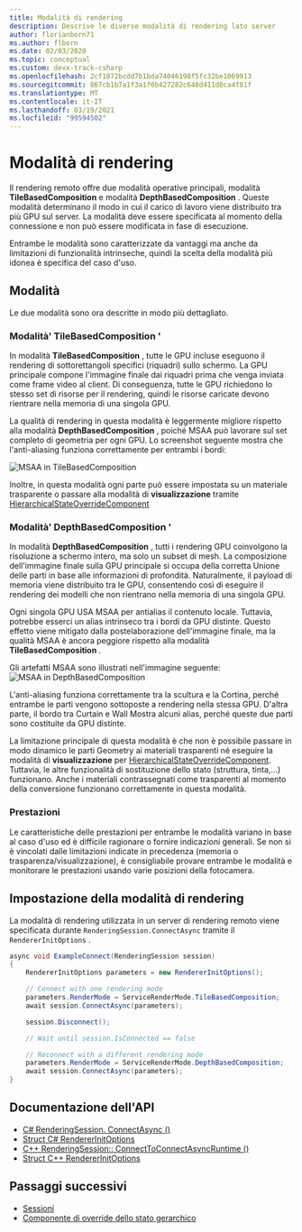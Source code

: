 ```yaml
---
title: Modalità di rendering
description: Descrive le diverse modalità di rendering lato server
author: florianborn71
ms.author: flborn
ms.date: 02/03/2020
ms.topic: conceptual
ms.custom: devx-track-csharp
ms.openlocfilehash: 2cf1872bcdd7b1bda74046198f5fc32be1069913
ms.sourcegitcommit: 867cb1b7a1f3a1f0b427282c648d411d0ca4f81f
ms.translationtype: MT
ms.contentlocale: it-IT
ms.lasthandoff: 03/19/2021
ms.locfileid: "99594502"
---
```

# <a name="rendering-modes"></a>Modalità di rendering

Il rendering remoto offre due modalità operative principali, modalità **TileBasedComposition** e modalità **DepthBasedComposition** . Queste modalità determinano il modo in cui il carico di lavoro viene distribuito tra più GPU sul server. La modalità deve essere specificata al momento della connessione e non può essere modificata in fase di esecuzione.

Entrambe le modalità sono caratterizzate da vantaggi ma anche da limitazioni di funzionalità intrinseche, quindi la scelta della modalità più idonea è specifica del caso d'uso.

## <a name="modes"></a>Modalità

Le due modalità sono ora descritte in modo più dettagliato.

### <a name="tilebasedcomposition-mode"></a>Modalità' TileBasedComposition '

In modalità **TileBasedComposition** , tutte le GPU incluse eseguono il rendering di sottorettangoli specifici (riquadri) sullo schermo. La GPU principale compone l'immagine finale dai riquadri prima che venga inviata come frame video al client. Di conseguenza, tutte le GPU richiedono lo stesso set di risorse per il rendering, quindi le risorse caricate devono rientrare nella memoria di una singola GPU.

La qualità di rendering in questa modalità è leggermente migliore rispetto alla modalità **DepthBasedComposition** , poiché MSAA può lavorare sul set completo di geometria per ogni GPU. Lo screenshot seguente mostra che l'anti-aliasing funziona correttamente per entrambi i bordi:

![MSAA in TileBasedComposition](./media/service-render-mode-quality.png)

Inoltre, in questa modalità ogni parte può essere impostata su un materiale trasparente o passare alla modalità di **visualizzazione** tramite [HierarchicalStateOverrideComponent](../overview/features/override-hierarchical-state.md)

### <a name="depthbasedcomposition-mode"></a>Modalità' DepthBasedComposition '

In modalità **DepthBasedComposition** , tutti i rendering GPU coinvolgono la risoluzione a schermo intero, ma solo un subset di mesh. La composizione dell'immagine finale sulla GPU principale si occupa della corretta Unione delle parti in base alle informazioni di profondità. Naturalmente, il payload di memoria viene distribuito tra le GPU, consentendo così di eseguire il rendering dei modelli che non rientrano nella memoria di una singola GPU.

Ogni singola GPU USA MSAA per antialias il contenuto locale. Tuttavia, potrebbe esserci un alias intrinseco tra i bordi da GPU distinte. Questo effetto viene mitigato dalla postelaborazione dell'immagine finale, ma la qualità MSAA è ancora peggiore rispetto alla modalità **TileBasedComposition** .

Gli artefatti MSAA sono illustrati nell'immagine seguente: ![ MSAA in DepthBasedComposition](./media/service-render-mode-balanced.png)

L'anti-aliasing funziona correttamente tra la scultura e la Cortina, perché entrambe le parti vengono sottoposte a rendering nella stessa GPU. D'altra parte, il bordo tra Curtain e Wall Mostra alcuni alias, perché queste due parti sono costituite da GPU distinte.

La limitazione principale di questa modalità è che non è possibile passare in modo dinamico le parti Geometry ai materiali trasparenti né eseguire la modalità di **visualizzazione** per [HierarchicalStateOverrideComponent](../overview/features/override-hierarchical-state.md). Tuttavia, le altre funzionalità di sostituzione dello stato (struttura, tinta,...) funzionano. Anche i materiali contrassegnati come trasparenti al momento della conversione funzionano correttamente in questa modalità.

### <a name="performance"></a>Prestazioni

Le caratteristiche delle prestazioni per entrambe le modalità variano in base al caso d'uso ed è difficile ragionare o fornire indicazioni generali. Se non si è vincolati dalle limitazioni indicate in precedenza (memoria o trasparenza/visualizzazione), è consigliabile provare entrambe le modalità e monitorare le prestazioni usando varie posizioni della fotocamera.

## <a name="setting-the-render-mode"></a>Impostazione della modalità di rendering

La modalità di rendering utilizzata in un server di rendering remoto viene specificata durante `RenderingSession.ConnectAsync` tramite il `RendererInitOptions` .

```cs
async void ExampleConnect(RenderingSession session)
{
    RendererInitOptions parameters = new RendererInitOptions();

    // Connect with one rendering mode
    parameters.RenderMode = ServiceRenderMode.TileBasedComposition;
    await session.ConnectAsync(parameters);

    session.Disconnect();

    // Wait until session.IsConnected == false

    // Reconnect with a different rendering mode
    parameters.RenderMode = ServiceRenderMode.DepthBasedComposition;
    await session.ConnectAsync(parameters);
}
```

## <a name="api-documentation"></a>Documentazione dell'API

* [C# RenderingSession. ConnectAsync ()](/dotnet/api/microsoft.azure.remoterendering.renderingsession.connectasync)
* [Struct C# RendererInitOptions](/dotnet/api/microsoft.azure.remoterendering.rendererinitoptions)
* [C++ RenderingSession:: ConnectToConnectAsyncRuntime ()](/cpp/api/remote-rendering/renderingsession#connectasync)
* [Struct C++ RendererInitOptions](/cpp/api/remote-rendering/rendererinitoptions)

## <a name="next-steps"></a>Passaggi successivi

* [Sessioni](../concepts/sessions.md)
* [Componente di override dello stato gerarchico](../overview/features/override-hierarchical-state.md)